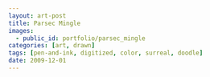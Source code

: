 ```yaml
---
layout: art-post
title: Parsec Mingle
images:
  - public_id: portfolio/parsec_mingle
categories: [art, drawn]
tags: [pen-and-ink, digitized, color, surreal, doodle]
date: 2009-12-01
---
```

